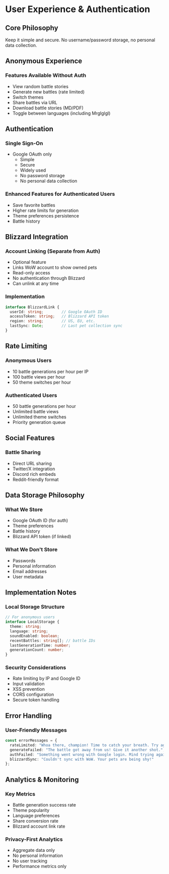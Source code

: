 # User Experience & Authentication

## Core Philosophy
Keep it simple and secure. No username/password storage, no personal data collection.

## Anonymous Experience

### Features Available Without Auth
- View random battle stories
- Generate new battles (rate limited)
- Switch themes
- Share battles via URL
- Download battle stories (MD/PDF)
- Toggle between languages (including Mrglglgl)

## Authentication

### Single Sign-On
- Google OAuth only
  - Simple
  - Secure
  - Widely used
  - No password storage
  - No personal data collection

### Enhanced Features for Authenticated Users
- Save favorite battles
- Higher rate limits for generation
- Theme preferences persistence
- Battle history

## Blizzard Integration

### Account Linking (Separate from Auth)
- Optional feature
- Links WoW account to show owned pets
- Read-only access
- No authentication through Blizzard
- Can unlink at any time

### Implementation
```typescript
interface BlizzardLink {
  userId: string;        // Google OAuth ID
  accessToken: string;   // Blizzard API token
  region: string;        // US, EU, etc.
  lastSync: Date;        // Last pet collection sync
}
```

## Rate Limiting

### Anonymous Users
- 10 battle generations per hour per IP
- 100 battle views per hour
- 50 theme switches per hour

### Authenticated Users
- 50 battle generations per hour
- Unlimited battle views
- Unlimited theme switches
- Priority generation queue

## Social Features

### Battle Sharing
- Direct URL sharing
- Twitter/X integration
- Discord rich embeds
- Reddit-friendly format

## Data Storage Philosophy

### What We Store
- Google OAuth ID (for auth)
- Theme preferences
- Battle history
- Blizzard API token (if linked)

### What We Don't Store
- Passwords
- Personal information
- Email addresses
- User metadata

## Implementation Notes

### Local Storage Structure
```typescript
// For anonymous users
interface LocalStorage {
  theme: string;
  language: string;
  soundEnabled: boolean;
  recentBattles: string[]; // battle IDs
  lastGenerationTime: number;
  generationCount: number;
}
```

### Security Considerations
- Rate limiting by IP and Google ID
- Input validation
- XSS prevention
- CORS configuration
- Secure token handling

## Error Handling

### User-Friendly Messages
```typescript
const errorMessages = {
  rateLimited: "Whoa there, champion! Time to catch your breath. Try again in {time}.",
  generateFailed: "The battle got away from us! Give it another shot.",
  authFailed: "Something went wrong with Google login. Mind trying again?",
  blizzardSync: "Couldn't sync with WoW. Your pets are being shy!"
};
```

## Analytics & Monitoring

### Key Metrics
- Battle generation success rate
- Theme popularity
- Language preferences
- Share conversion rate
- Blizzard account link rate

### Privacy-First Analytics
- Aggregate data only
- No personal information
- No user tracking
- Performance metrics only
